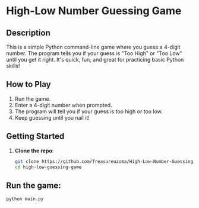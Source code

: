 # High-Low Number Guessing Game

## Description
This is a simple Python command-line game where you guess a 4-digit number. The program tells you if your guess is "Too High" or "Too Low" until you get it right. It's quick, fun, and great for practicing basic Python skills!

## How to Play
1. Run the game.
2. Enter a 4-digit number when prompted.
3. The program will tell you if your guess is too high or too low.
4. Keep guessing until you nail it!

## Getting Started
1. **Clone the repo**:
   ```bash
   git clone https://github.com/Treasureuzoma/High-Low-Number-Guessing-Game.git
   cd high-low-guessing-game

## Run the game:
   ```bash
python main.py

